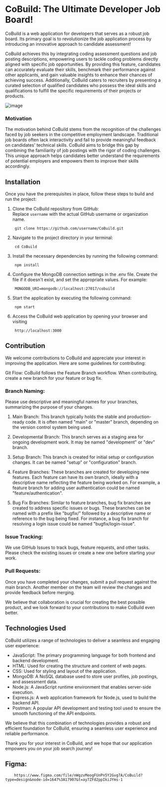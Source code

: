 # CoBuild: The Ultimate Developer Job Board!

CoBuild is a web application for developers that serves as a robust job board. Its primary goal is to revolutionize the job application process by introducing an innovative approach to candidate assessment!

CoBuild achieves this by integrating coding assessment questions and job posting descriptions, empowering users to tackle coding problems directly aligned with specific job opportunities. By providing this feature, candidates can accurately evaluate their skills, benchmark their performance against other applicants, and gain valuable insights to enhance their chances of achieving success. Additionally, CoBuild caters to recruiters by presenting a curated selection of qualified candidates who possess the ideal skills and qualifications to fulfill the specific requirements of their projects or products.

![image](https://github.com/CSCC012023/final-project-s23-p-pioneers/assets/104747956/972eee3e-5fdf-4c4c-a202-bfc81d509d18)


### Motivation

The motivation behind CoBuild stems from the recognition of the challenges faced by job seekers in the competitive employment landscape. Traditional job boards often lack interactivity and fail to provide meaningful feedback on candidates' technical skills. CoBuild aims to bridge this gap by combining the familiarity of job postings with the rigor of coding challenges. This unique approach helps candidates better understand the requirements of potential employers and empowers them to improve their skills accordingly.

## Installation

Once you have the prerequisites in place, follow these steps to build and run the project:

1. Clone the CoBuild repository from GitHub: <br>
        Replace `username` with the actual GitHub username or organization name.

        git clone https://github.com/username/CoBuild.git


2. Navigate to the project directory in your terminal:

        cd CoBuild

3. Install the necessary dependencies by running the following command:

        npm install
        
4. Configure the MongoDB connection settings in the .env file. Create the file if it doesn't exist, and set the appropriate values. For example:

        MONGODB_URI=mongodb://localhost:27017/cobuild
        
5. Start the application by executing the following command:
        
        npm start
       
6. Access the CoBuild web application by opening your browser and visiting 

        http://localhost:3000


## Contribution

We welcome contributions to CoBuild and appreciate your interest in improving the application. Here are some guidelines for contributing:

  Git Flow: CoBuild follows the Feature Branch workflow. When contributing, create a new branch for your feature or bug fix. <br>
  
  ### Branch Naming: 
  Please use descriptive and meaningful names for your branches, summarizing the purpose of your changes. <br>
  
   1) Main Branch: This branch typically holds the stable and production-ready code. It is often named "main" or "master" branch, depending on the version control system being used.

   2) Developmental Branch: This branch serves as a staging area for ongoing development work. It may be named "development" or "dev" branch.

   3) Setup Branch: This branch is created for initial setup or configuration changes. It can be named "setup" or "configuration" branch.

   4) Feature Branches: These branches are created for developing new features. Each feature can have its own branch, ideally with a descriptive name reflecting the feature being worked on. For example, a feature branch for adding user authentication could be named "feature/authentication".

   5) Bug Fix Branches: Similar to feature branches, bug fix branches are created to address specific issues or bugs. These branches can be named with a prefix like "bugfix/" followed by a descriptive name or reference to the bug being fixed. For instance, a bug fix branch for resolving a login issue could be named "bugfix/login-issue".
      
### Issue Tracking: 
   We use GitHub Issues to track bugs, feature requests, and other tasks. Please check the existing issues or create a new one before starting your work. <br>
   
### Pull Requests: 
   Once you have completed your changes, submit a pull request against the main branch. Another member on the team will review the changes and provide feedback before merging. <br>

We believe that collaboration is crucial for creating the best possible product, and we look forward to your contributions to make CoBuild even better.

## Technologies Used

CoBuild utilizes a range of technologies to deliver a seamless and engaging user experience:

- JavaScript: The primary programming language for both frontend and backend development.
- HTML: Used for creating the structure and content of web pages.
- CSS: Used for styling and layout of the application.
- MongoDB: A NoSQL database used to store user profiles, job postings, and assessment data.
- Node.js: A JavaScript runtime environment that enables server-side execution.
- Express.js: A web application framework for Node.js, used to build the backend API.
- Postman: A popular API development and testing tool used to ensure the smooth functioning of the API endpoints.

We believe that this combination of technologies provides a robust and efficient foundation for CoBuild, ensuring a seamless user experience and reliable performance.

Thank you for your interest in CoBuild, and we hope that our application empowers you on your job search journey!

## Figma:
        https://www.figma.com/file/nWgzvMeogFUnPn5Y2Gvg7A/CoBuild?type=design&node-id=1647%3A17907&t=ay7ZFd2ppIkiJYms-1
